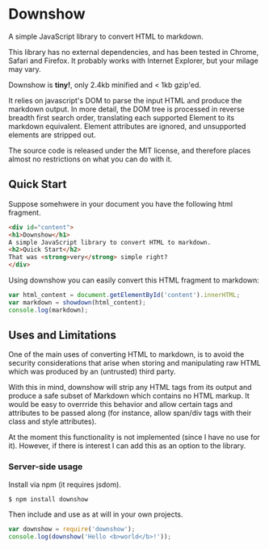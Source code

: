# Downshow

A simple JavaScript library to convert HTML to markdown.

This library has no external dependencies, and has been tested 
in Chrome, Safari and Firefox. It probably works with Internet Explorer,
but your milage may vary.

Downshow is **tiny!**, only 2.4kb minified and &lt; 1kb gzip'ed.

It relies on javascript's DOM to parse the input HTML and produce the markdown
output.  In more detail, the DOM tree is processed in reverse breadth
first search order, translating each supported Element to its markdown
equivalent. Element attributes are ignored, and unsupported elements are
stripped out.

The source code is released under the MIT license, and therefore places
almost no restrictions on what you can do with it.

## Quick Start

Suppose somehwere in your document you have the following html fragment.

``` html
<div id="content">
<h1>Downshow</h1>
A simple JavaScript library to convert HTML to markdown.
<h2>Quick Start</h2>
That was <strong>very</strong> simple right?
</div>
```

Using downshow you can easily convert this HTML fragment to markdown:

```js
var html_content = document.getElementById('content').innerHTML;
var markdown = showdown(html_content);
console.log(markdown);
```

## Uses and Limitations

One of the main uses of converting HTML to markdown, is to avoid the
security considerations that arise when storing and manipulating raw
HTML which was produced by an (untrusted) third party.

With this in mind, downshow will strip any HTML tags from its output and
produce a safe subset of Markdown which contains no HTML markup. It
would be easy to overrride this behavior and allow certain tags and
attributes to be passed along (for instance, allow span/div tags with
their class and style attributes).

At the moment this functionality is not implemented (since I have no use
for it). However, if there is interest I can add this as an option to
the library.

### Server-side usage

Install via npm (it requires jsdom).

    $ npm install downshow

Then include and use as at will in your own projects.

```js
var downshow = require('downshow');
console.log(downshow('Hello <b>world</b>!'));
